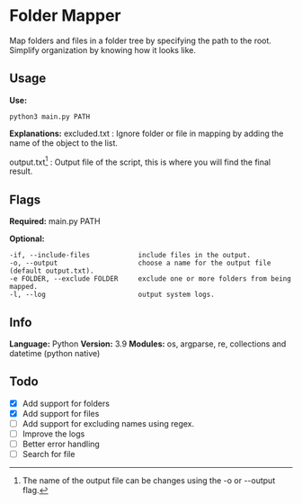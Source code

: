# Folder Mapper
Map folders and files in a folder tree by specifying the path to the root. Simplify organization by knowing how it looks like.

## Usage

**Use:**
```
python3 main.py PATH
```

**Explanations:**
excluded.txt
: Ignore folder or file in mapping by adding the name of the object to the list.

output.txt[^1]
: Output file of the script, this is where you will find the final result.

[^1]: The name of the output file can be changes using the -o or --output flag.

## Flags

**Required:**
main.py PATH

**Optional:**
```
-if, --include-files            include files in the output.
-o, --output                    choose a name for the output file (default output.txt).
-e FOLDER, --exclude FOLDER     exclude one or more folders from being mapped.
-l, --log                       output system logs.
```

## Info
**Language:** Python
**Version:** 3.9
**Modules:** os, argparse, re, collections and datetime (python native)

## Todo
- [x] Add support for folders
- [x] Add support for files
- [ ] Add support for excluding names using regex.
- [ ] Improve the logs
- [ ] Better error handling
- [ ] Search for file
